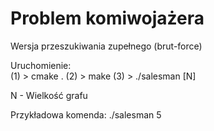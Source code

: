 # Problem komiwojażera
Wersja przeszukiwania zupełnego (brut-force)  

Uruchomienie:  
(1) > cmake .
(2) > make
(3) > ./salesman [N]

N - Wielkość grafu

Przykładowa komenda:
./salesman 5 
